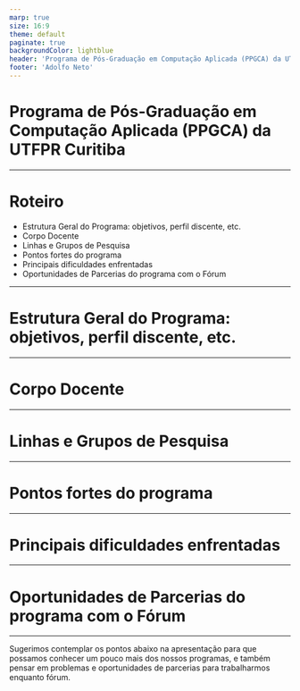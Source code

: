 ```yaml
--- 
marp: true
size: 16:9
theme: default
paginate: true
backgroundColor: lightblue 
header: 'Programa de Pós-Graduação em Computação Aplicada (PPGCA) da UTFPR Curitiba'
footer: 'Adolfo Neto'
---
```


# Programa de Pós-Graduação em Computação Aplicada (PPGCA) da UTFPR Curitiba

---

# Roteiro

- Estrutura Geral do Programa: objetivos, perfil discente, etc.
- Corpo Docente
- Linhas e Grupos de Pesquisa
- Pontos fortes do programa
- Principais dificuldades enfrentadas
- Oportunidades de Parcerias do programa com o Fórum

---

# Estrutura Geral do Programa: objetivos, perfil discente, etc.

---

# Corpo Docente


---

# Linhas e Grupos de Pesquisa

---


# Pontos fortes do programa

---


# Principais dificuldades enfrentadas

---

# Oportunidades de Parcerias do programa com o Fórum


---


Sugerimos contemplar os pontos abaixo na apresentação para que possamos conhecer um pouco mais dos nossos programas, e também pensar em problemas e oportunidades de parcerias para trabalharmos enquanto fórum.
